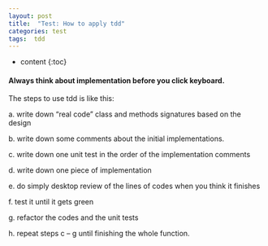 ```yaml
---
layout: post
title:  "Test: How to apply tdd"
categories: test
tags:  tdd
---
```


* content
{:toc}

#### Always think about implementation before you click keyboard. 

The steps to use tdd is like this:

a. write down “real code” class and methods signatures based on the design

b. write down some comments about the initial implementations.

c. write down one unit test in the order of the implementation comments

d. write down one piece of implementation

e. do simply desktop review of the lines of codes when you think it finishes

f. test it until it gets green

g. refactor the codes and the unit tests

h. repeat steps c – g until finishing the whole function.
